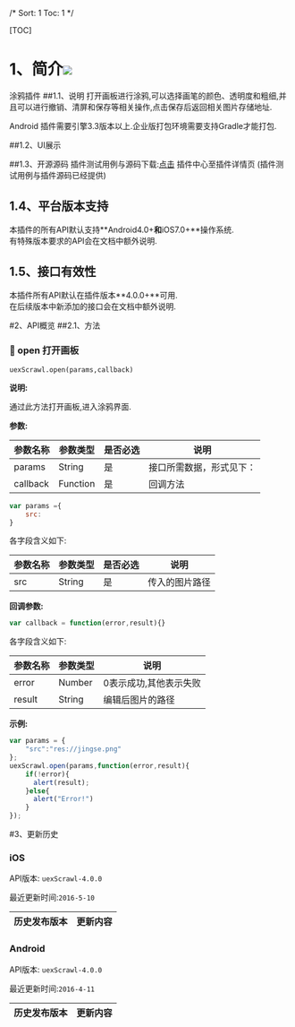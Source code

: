 /*
Sort: 1
Toc: 1
*/

[TOC]

 # 1、简介[![](http://appcan-download.oss-cn-beijing.aliyuncs.com/%E5%85%AC%E6%B5%8B%2Fgf.png)]()<ignore>
 涂鸦插件
##1.1、说明<ignore>
 打开画板进行涂鸦,可以选择画笔的颜色、透明度和粗细,并且可以进行撤销、清屏和保存等相关操作,点击保存后返回相关图片存储地址. 

 Android 插件需要引擎3.3版本以上.企业版打包环境需要支持Gradle才能打包.

##1.2、UI展示<ignore>

##1.3、开源源码<ignore>
插件测试用例与源码下载:[点击]() 插件中心至插件详情页 (插件测试用例与插件源码已经提供)

## 1.4、平台版本支持<ignore>
本插件的所有API默认支持**Android4.0+**和**iOS7.0+**操作系统.  
有特殊版本要求的API会在文档中额外说明.

## 1.5、接口有效性<ignore>
本插件所有API默认在插件版本**4.0.0+**可用.  
在后续版本中新添加的接口会在文档中额外说明.

#2、API概览<ignore>
 ##2.1、方法<ignore>

### 🍭 open 打开画板

`uexScrawl.open(params,callback)`

**说明:**

通过此方法打开画板,进入涂鸦界面.

**参数:**

| 参数名称     | 参数类型     | 是否必选 | 说明           |
| -------- | -------- | ---- | ------------ |
| params   | String   | 是    | 接口所需数据，形式见下： |
| callback | Function | 是    | 回调方法         |

```javascript
var params ={
    src:
}
```

各字段含义如下:

| 参数名称 | 参数类型   | 是否必选 | 说明      |
| ---- | ------ | ---- | ------- |
| src  | String | 是    | 传入的图片路径 |

**回调参数:**

```javascript
var callback = function(error,result){}
```

各字段含义如下:

| 参数名称   | 参数类型   | 说明           |
| ------ | ------ | ------------ |
| error  | Number | 0表示成功,其他表示失败 |
| result | String | 编辑后图片的路径     |

**示例:**

```javascript
var params = {
    "src":"res://jingse.png"
};
uexScrawl.open(params,function(error,result){
  	if(!error){
      alert(result);
  	}else{
      alert("Error!")
  	}
});
```

#3、更新历史 <ignore>

### iOS<ignore>

API版本: `uexScrawl-4.0.0`

最近更新时间:`2016-5-10`

| 历史发布版本 | 更新内容              |
| ------ | ----------------- |

### Android<ignore>

API版本: `uexScrawl-4.0.0`

最近更新时间:`2016-4-11`

| 历史发布版本 | 更新内容 |
| ------ | ---- |
